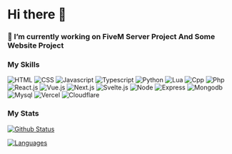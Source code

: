 # Hi there 👋

### 🔭 I’m currently working on FiveM Server Project And Some Website Project

### My Skills
![HTML](https://img.shields.io/badge/HTML5-E34F26?style=for-the-badge&logo=html5&logoColor=white)
![CSS](https://img.shields.io/badge/CSS3-1572B6?style=for-the-badge&logo=css3&logoColor=white)
![Javascript](https://img.shields.io/badge/JavaScript-323330?style=for-the-badge&logo=javascript&logoColor=F7DF1E)
![Typescript](https://img.shields.io/badge/Typescript-323330?style=for-the-badge&logo=typescript&logoColor=3178C6)
![Python](https://img.shields.io/badge/Python-3776AB?style=for-the-badge&logo=python&logoColor=white)
![Lua](https://img.shields.io/badge/Lua-2C2D72?style=for-the-badge&logo=lua&logoColor=white)
![Cpp](https://img.shields.io/badge/C++-00599C?style=for-the-badge&logo=cplusplus&logoColor=white)
![Php](https://img.shields.io/badge/Php-777BB4?style=for-the-badge&logo=php&logoColor=white)
![React.js](https://img.shields.io/badge/React.js-61DAFB?style=for-the-badge&logo=react&logoColor=white)
![Vue.js](https://img.shields.io/badge/Vue.js-4FC08D?style=for-the-badge&logo=vuedotjs&logoColor=white)
![Next.js](https://img.shields.io/badge/Next.js-000000?style=for-the-badge&logo=nextdotjs&logoColor=white)
![Svelte.js](https://img.shields.io/badge/Svelte.js-FF3E00?style=for-the-badge&logo=svelte&logoColor=white)
![Node](https://img.shields.io/badge/Node.js-339933?style=for-the-badge&logo=nodedotjs&logoColor=white)
![Express](https://img.shields.io/badge/Express.js-000000?style=for-the-badge&logo=express&logoColor=white)
![Mongodb](https://img.shields.io/badge/MongoDB-47A248?style=for-the-badge&logo=mongodb&logoColor=white)
![Mysql](https://img.shields.io/badge/MySQL-4479A1?style=for-the-badge&logo=mysql&logoColor=white)
![Vercel](https://img.shields.io/badge/Vercel-000000?style=for-the-badge&logo=vercel&logoColor=white)
![Cloudflare](https://img.shields.io/badge/Cloudflare-F38020?style=for-the-badge&logo=Cloudflare&logoColor=white)

### My Stats

[![Github Status](https://github-readme-stats.vercel.app/api?username=pktkh35&count_private=true&theme=onedark&show_icons=true&hide_border=true&bg_color=f5f5f5)](https://github.com/pktkh35)

[![Languages](https://github-readme-stats.vercel.app/api/top-langs/?username=pktkh35&layout=compact&langs_count=100&hide_border=true&custom_title=Languages&bg_color=f5f5f5)](https://github.com/pktkh35)
<!--
**pktkh35/pktkh35** is a ✨ _special_ ✨ repository because its `README.md` (this file) appears on your GitHub profile.

Here are some ideas to get you started:

- 🔭 I’m currently working on ...
- 🌱 I’m currently learning ...
- 👯 I’m looking to collaborate on ...
- 🤔 I’m looking for help with ...
- 💬 Ask me about ...
- 📫 How to reach me: ...
- 😄 Pronouns: ...
- ⚡ Fun fact: ...
-->
